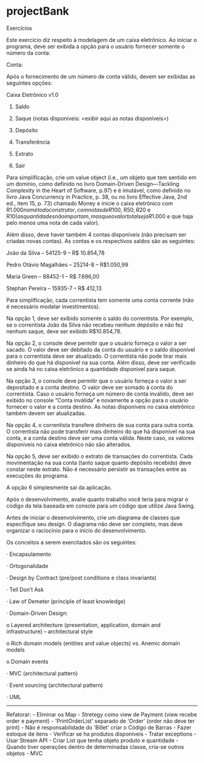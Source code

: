 # projectBank
Exercícios

Este exercício diz respeito à modelagem de um caixa eletrônico. Ao iniciar o programa, deve ser exibida a opção para o usuário fornecer somente o número da conta:

Conta:

Após o fornecimento de um número de conta válido, devem ser exibidas as seguintes opções:

Caixa Eletrônico v1.0

1. Saldo

2. Saque (notas disponíveis: <exibir aqui as notas disponíveis>)

3. Depósito

4. Transferência

5. Extrato

6. Sair

Para simplificação, crie um value object (i.e., um objeto que tem sentido em um domínio, como definido no livro Domain-Driven Design—Tackling Complexity in the Heart of Software, p.97) e é imutável, como definido no livro Java Concurrency in Practice, p. 38, ou no livro Effective Java, 2nd ed., item 15, p. 73) chamado Money e inicie o caixa eletrônico com R$1.000 no método construtor, com notas de R$100, R$50, R$20 e R$10 (as quantidades não importam, mas que o valor total seja R$1.000 e que haja pelo menos uma nota de cada valor).

Além disso, deve haver também 4 contas disponíveis (não precisam ser criadas novas contas). As contas e os respectivos saldos são as seguintes:

João da Silva – 54125-9 – R$ 10.854,78

Pedro Otávio Magalhães – 25214-8 – R$1.050,99

Maria Green – 88452-1 – R$ 7.696,00

Stephan Pereira – 15935-7 – R$ 412,13

Para simplificação, cada correntista tem somente uma conta corrente (não é necessário modelar investimentos).

Na opção 1, deve ser exibido somente o saldo do correntista. Por exemplo, se o correntista João da Silva não recebeu nenhum depósito e não fez nenhum saque, deve ser exibido R$10.854,78.

Na opção 2, o console deve permitir que o usuário forneça o valor a ser sacado. O valor deve ser debitado da conta do usuário e o saldo disponível para o correntista deve ser atualizado. O correntista não pode tirar mais dinheiro do que há disponível na sua conta. Além disso, deve ser verificado se ainda há no caixa eletrônico a quantidade disponível para saque.

Na opção 3, o console deve permitir que o usuário forneça o valor a ser depositado e a conta destino. O valor deve ser somado à conta do correntista. Caso o usuário forneça um número de conta inválido, deve ser exibido no console “Conta inválida” e novamente a opção para o usuário fornecer o valor e a conta destino. As notas disponíveis no caixa eletrônico também devem ser atualizadas.

Na opção 4, o correntista transfere dinheiro de sua conta para outra conta. O correntista não pode transferir mais dinheiro do que há disponível na sua conta, e a conta destino deve ser uma conta válida. Neste caso, os valores disponíveis no caixa eletrônico não são alterados.

Na opção 5, deve ser exibido o extrato de transações do correntista. Cada movimentação na sua conta (tanto saque quanto depósito recebido) deve constar neste extrato. Não é necessário persistir as transações entre as execuções do programa.

A opção 6 simplesmente sai da aplicação.

Após o desenvolvimento, avalie quanto trabalho você teria para migrar o código da tela baseada em console para um código que utilize Java Swing.

Antes de iniciar o desenvolvimento, crie um diagrama de classes que especifique seu design. O diagrama não deve ser completo, mas deve organizar o raciocínio para o início do desenvolvimento.

Os conceitos a serem exercitados são os seguintes:

· Encapsulamento

· Ortogonalidade

· Design by Contract (pre/post conditions e class invariants)

· Tell Don’t Ask

· Law of Demeter (principle of least knowledge)

· Domain-Driven Design:

o Layered architecture (presentation, application, domain and infrastructure) – architectural style

o Rich domain models (entities and value objects) vs. Anemic domain models

o Domain events

· MVC (architectural pattern)

· Event sourcing (architectural pattern)

· UML

_________________________________

Refatorar:
	- Eliminar os Map
	- Stretegy como view de Payment (view recebe order e payment)
	- 'PrintOrderList' separado de 'Order' (order não deve ter print)
	- Não é responsabilidade do 'Billet' criar o Código de Barras
	- Fazer estoque de itens
	- Verificar se ha produtos disponíveis 
	- Tratar exceptions
	- Usar Stream API
	- Criar List<OrderItem> que tenha objeto produto e quantidade
	- Quando tiver operações dentro de determinadas classe, cria-se outros objetos
	- MVC
